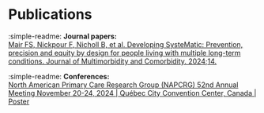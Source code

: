 # Publications

:simple-readme: **Journal papers:**
<br>
[Mair FS, Nickpour F, Nicholl B, et al. Developing SysteMatic: Prevention, precision and equity by design for people living with multiple long-term conditions. Journal of Multimorbidity and Comorbidity. 2024;14.](https://journals.sagepub.com/doi/10.1177/26335565241272682)
<br>

:simple-readme: **Conferences:**
<br>
[North American Primary Care Research Group (NAPCRG) 52nd Annual Meeting November 20-24, 2024 | Québec City Convention Center, Canada | Poster](../assets/NAPCRG.pdf)
